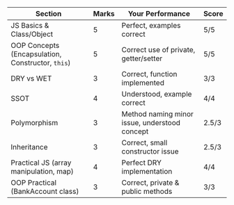 | Section                                           | Marks | Your Performance                              | Score |
| ------------------------------------------------- | ----- | --------------------------------------------- | ----- |
| JS Basics & Class/Object                          | 5     | Perfect, examples correct                     | 5/5   |
| OOP Concepts (Encapsulation, Constructor, `this`) | 5     | Correct use of private, getter/setter         | 5/5   |
| DRY vs WET                                        | 3     | Correct, function implemented                 | 3/3   |
| SSOT                                              | 4     | Understood, example correct                   | 4/4   |
| Polymorphism                                      | 3     | Method naming minor issue, understood concept | 2.5/3 |
| Inheritance                                       | 3     | Correct, small constructor issue              | 2.5/3 |
| Practical JS (array manipulation, map)            | 4     | Perfect DRY implementation                    | 4/4   |
| OOP Practical (BankAccount class)                 | 3     | Correct, private & public methods             | 3/3   |
